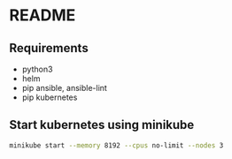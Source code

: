 # README

## Requirements

- python3
- helm
- pip ansible, ansible-lint
- pip kubernetes

## Start kubernetes using minikube

```bash
minikube start --memory 8192 --cpus no-limit --nodes 3
```
